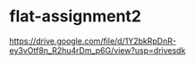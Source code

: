 # flat-assignment2
https://drive.google.com/file/d/1Y2bkRpDnR-ey3vOtf8n_R2hu4rDm_p6G/view?usp=drivesdk
